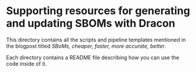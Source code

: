 # Supporting resources for generating and updating SBOMs with Dracon

This directory contains all the scripts and pipeline templates mentioned in the blogpost titled
_SBoMs, cheaper, faster, more accurate, better_.

Each directory contains a README file describing how you can use the code inside of it.